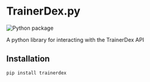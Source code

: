 # TrainerDex.py

![Python package](https://github.com/TrainerDex/TrainerDex.py/workflows/Python%20package/badge.svg)

A python library for interacting with the TrainerDex API

Installation
------------

    pip install trainerdex
